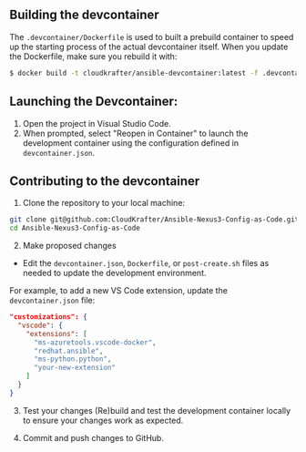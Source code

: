 ## Building the devcontainer

The `.devcontainer/Dockerfile` is used to built a prebuild container to speed up the starting process of the actual devcontainer itself.
When you update the Dockerfile, make sure you rebuild it with:

```bash
$ docker build -t cloudkrafter/ansible-devcontainer:latest -f .devcontainer/Dockerfile .
```

## Launching the Devcontainer:

1. Open the project in Visual Studio Code.
2. When prompted, select "Reopen in Container" to launch the development container using the configuration defined in `devcontainer.json`.

## Contributing to the devcontainer

1. Clone the repository to your local machine:
```bash
git clone git@github.com:CloudKrafter/Ansible-Nexus3-Config-as-Code.git
cd Ansible-Nexus3-Config-as-Code
```
2. Make proposed changes
- Edit the `devcontainer.json`, `Dockerfile`, or `post-create.sh` files as needed to update the development environment.

For example, to add a new VS Code extension, update the `devcontainer.json` file:
```json
"customizations": {
  "vscode": {
    "extensions": [
      "ms-azuretools.vscode-docker",
      "redhat.ansible",
      "ms-python.python",
      "your-new-extension"
    ]
  }
}
```

3. Test your changes
(Re)build and test the development container locally to ensure your changes work as expected.

4. Commit and push changes to GitHub.
